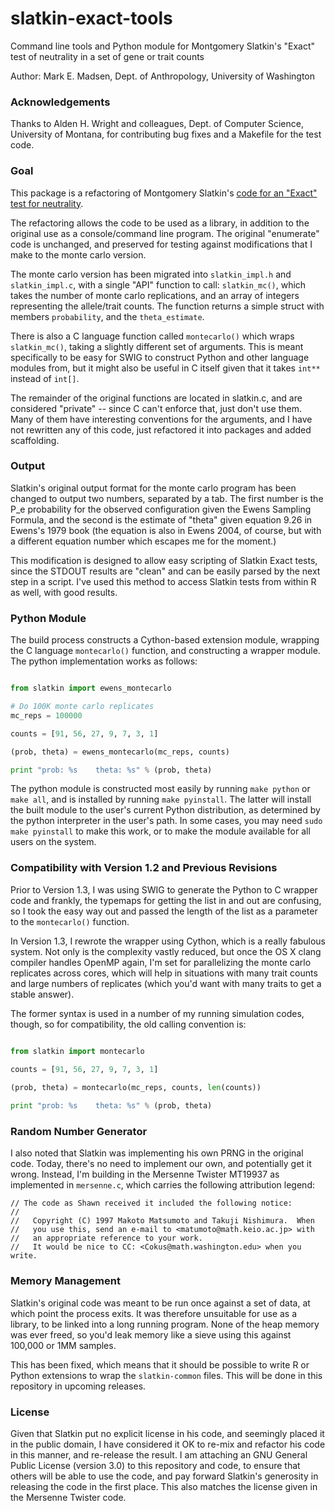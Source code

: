 slatkin-exact-tools
===================

Command line tools and Python module for Montgomery Slatkin's "Exact" test of neutrality in a set of gene or trait counts

Author:  Mark E. Madsen, Dept. of Anthropology, University of Washington


### Acknowledgements ###

Thanks to Alden H. Wright and colleagues, Dept. of Computer Science, University of Montana, for contributing bug fixes and a Makefile for the test code.  



### Goal ###

This package is a refactoring of Montgomery Slatkin's [code for an "Exact" test for neutrality](http://ib.berkeley.edu/labs/slatkin/monty/Ewens_exact.program).  

The refactoring allows the code to be used as a library, in addition to the original use as a console/command line program.  The original "enumerate" code is unchanged, and preserved for testing against modifications that I make to the monte carlo version.  

The monte carlo version has been migrated into `slatkin_impl.h` and `slatkin_impl.c`, with a single "API" function to call: `slatkin_mc()`, which takes the number of monte carlo replications, and an array of integers representing the allele/trait counts.  The function returns a simple struct with members `probability`, and the `theta_estimate`.

There is also a C language function called `montecarlo()` which wraps `slatkin_mc()`, taking a slightly different set of arguments.  This is meant specifically to be easy for SWIG to construct Python and other language modules from, but it might also be useful in C itself given that it takes `int**` instead of `int[]`.  

The remainder of the original functions are located in slatkin.c, and are considered "private" -- since C can't enforce that, just don't use them.  Many of them have interesting conventions for the arguments, and I have not rewritten any of this code, just refactored it into packages and added scaffolding.  

### Output ###

Slatkin's original output format for the monte carlo program has been changed to output two numbers, separated by a tab.  The first number is the P_e probability for the observed configuration given the Ewens Sampling Formula, and the second is the estimate of "theta" given equation 9.26 in Ewens's 1979 book (the equation is also in Ewens 2004, of course, but with a different equation number which escapes me for the moment.)

This modification is designed to allow easy scripting of Slatkin Exact tests, since the STDOUT results are "clean" and can be easily parsed by the next step in a script.  I've used this method to access Slatkin tests from within R as well, with good results.  

### Python Module ###

The build process constructs a Cython-based extension module, wrapping the C language `montecarlo()` function, and constructing a wrapper module.  The python implementation works as follows:

```python

from slatkin import ewens_montecarlo

# Do 100K monte carlo replicates
mc_reps = 100000 

counts = [91, 56, 27, 9, 7, 3, 1]

(prob, theta) = ewens_montecarlo(mc_reps, counts)

print "prob: %s    theta: %s" % (prob, theta)

```


The python module is constructed most easily by running `make python` or `make all`, and is installed by running `make pyinstall`.  The latter will install the built module to the user's current Python distribution, as determined by the python interpreter in the user's path.  In some cases, you may need `sudo make pyinstall` to make this work, or to make the module available for all users on the system.  


### Compatibility with Version 1.2 and Previous Revisions ###

Prior to Version 1.3, I was using SWIG to generate the Python to C wrapper code and frankly, the typemaps for getting the list in and out are confusing, so I took the easy way out and passed the length of the list
as a parameter to the `montecarlo()` function.  

In Version 1.3, I rewrote the wrapper using Cython, which is a really fabulous system.  Not only is the complexity vastly reduced, but once the OS X clang compiler handles OpenMP again, I'm set for parallelizing 
the monte carlo replicates across cores, which will help in situations with many trait counts and large numbers of replicates (which you'd want with many traits to get a stable answer).  

The former syntax is used in a number of my running simulation codes, though, so for compatibility, the old calling convention is:

```python

from slatkin import montecarlo
 
counts = [91, 56, 27, 9, 7, 3, 1]

(prob, theta) = montecarlo(mc_reps, counts, len(counts))

print "prob: %s    theta: %s" % (prob, theta)
```


### Random Number Generator ###

I also noted that Slatkin was implementing his own PRNG in the original code.  Today, there's no need to implement our own, and potentially get it wrong.  Instead, I'm building in the Mersenne Twister MT19937 as implemented in `mersenne.c`, which carries the following attribution legend:

```
// The code as Shawn received it included the following notice:
//
//   Copyright (C) 1997 Makoto Matsumoto and Takuji Nishimura.  When
//   you use this, send an e-mail to <matumoto@math.keio.ac.jp> with
//   an appropriate reference to your work.
//   It would be nice to CC: <Cokus@math.washington.edu> when you write.

```

### Memory Management ###

Slatkin's original code was meant to be run once against a set of data, at which point the process exits.  It was therefore unsuitable for use as a library, to be linked into a long running program.  None of the heap memory was ever freed, so you'd leak memory like a sieve using this against 100,000 or 1MM samples.  

This has been fixed, which means that it should be possible to write R or Python extensions to wrap the `slatkin-common` files.  This will be done in this repository in upcoming releases.  

### License ###

Given that Slatkin put no explicit license in his code, and seemingly placed it in the public domain, I have considered it OK to re-mix and refactor his code in this manner, and re-release the result.  I am attaching an GNU General Public License (version 3.0) to this repository and code, to ensure that others will be able to use the code, and pay forward Slatkin's generosity in releasing the code in the first place.  This also matches the license given in the Mersenne Twister code.  





